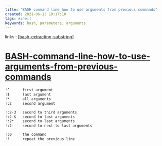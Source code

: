 ```yaml
---
title: "BASH command line how to use arguments from previous commands"
created: 2021-06-13 19:17:10
tags: #shell
keywords: bash, parameters, arguments
---
```


links
: [[bash-extracting-substring]]

# [BASH-command-line-how-to-use-arguments-from-previous-commands](https://stackoverflow.com/questions/4009412/how-to-use-arguments-from-previous-command)

```bash
!^      first argument
!$      last argument
!*      all arguments
!:2     second argument

!:2-3   second to third arguments
!:2-$   second to last arguments
!:2*    second to last arguments
!:2-    second to next to last arguments

!:0     the command
!!      repeat the previous line
```

[//begin]: # "Autogenerated link references for markdown compatibility"
[bash-extracting-substring]: bash-extracting-substring.md "BASH extracting substring"
[//end]: # "Autogenerated link references"
